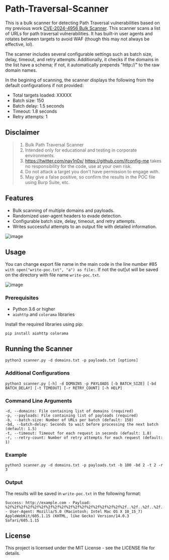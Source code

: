 # Path-Traversal-Scanner

This is a bulk scanner for detecting Path Traversal vulnerabilities based on my previous work [CVE-2024-4956 Bulk Scanner](https://github.com/ifconfig-me/CVE-2024-4956-Bulk-Scanner). This scanner scans a list of URLs for path traversal vulnerabilities. It has built-in user agents and rotates between targets to avoid WAF (though this may not always be effective, lol). 

The scanner includes several configurable settings such as batch size, delay, timeout, and retry attempts. Additionally, it checks if the domains in the list have a schema; if not, it automatically prepends "http://" to the raw domain names. 

In the begining of scanning, the scanner displays the following from the default configurations if not provided: 
- Total targets loaded: XXXXX
- Batch size: 150
- Batch delay: 1.5 seconds
- Timeout: 1.8 seconds
- Retry attempts: 1

## Disclaimer

> 1. Bulk Path Traversal Scanner
> 2. Intended only for educational and testing in corporate environments.
> 3. https://twitter.com/nav1n0x/ https://github.com/ifconfig-me takes no responsibility for the code, use at your own risk.
> 4. Do not attack a target you don't have permission to engage with.
> 5. May give a false positive, so confirm the results in the POC file using Burp Suite, etc.

## Features

- Bulk scanning of multiple domains and payloads.
- Randomized user-agent headers to evade detection.
- Configurable batch size, delay, timeout, and retry attempts.
- Writes successful attempts to an output file with detailed information.

![image](https://github.com/ifconfig-me/Path-Traversal-Scanner/assets/25315805/8a08f3a0-bc36-489e-9c05-a8129bda3ff2)

## Usage

You can change export file name in the main code in the line number #85 ``` with open("write-poc.txt", "a") as file:```. If not the out[ut will be saved on the directory with file name ```write-poc.txt```. 

![image](https://github.com/ifconfig-me/Path-Traversal-Scanner/assets/25315805/ef326a2d-f1fd-4475-b7f2-506ae44b23da)

### Prerequisites

- Python 3.6 or higher
- `aiohttp` and `colorama` libraries

Install the required libraries using pip:

```
pip install aiohttp colorama
```
## Running the Scanner

```
python3 scanner.py -d domains.txt -p payloads.txt [options]
```
### Additional Configurations
```
python3 scanner.py [-h] -d DOMAINS -p PAYLOADS [-b BATCH_SIZE] [-bd BATCH_DELAY] [-t TIMEOUT] [-r RETRY_COUNT] [-h HELP] 
```
### Command Line Arguments

    -d, --domains: File containing list of domains (required)
    -p, --payloads: File containing list of payloads (required)
    -b, --batch-size: Number of URLs per batch (default: 150)
    -bd, --batch-delay: Seconds to wait before processing the next batch (default: 1.5)
    -t, --timeout: Timeout for each request in seconds (default: 1.8)
    -r, --retry-count: Number of retry attempts for each request (default: 1)

### Example

```python3 scanner.py -d domains.txt -p payloads.txt -b 100 -bd 2 -t 2 -r 3```

### Output
The results will be saved in ```write-poc.txt``` in the following format:
```
Success: http://example.com - Payload: %2f%2f%2f%2f%2f%2f%2f%2f%2f%2f%2f%2f%2f%2f%2f%2f%2f%2f..%2f..%2f..%2f..%2f..%2f..%2f..%2f../etc/passwd - User-Agent: Mozilla/5.0 (Macintosh; Intel Mac OS X 10_15_7) AppleWebKit/605.1.15 (KHTML, like Gecko) Version/14.0.3 Safari/605.1.15
```

## License

This project is licensed under the MIT License - see the LICENSE file for details.
